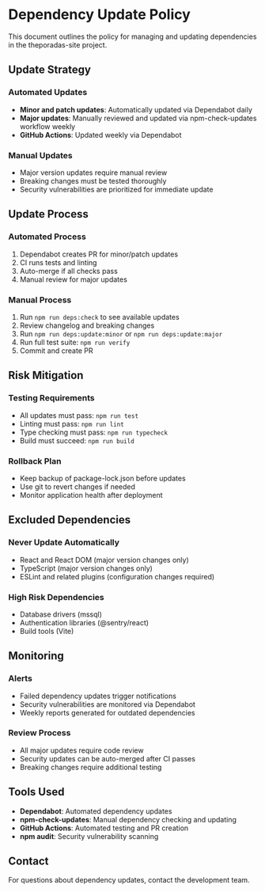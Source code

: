 # Dependency Update Policy

This document outlines the policy for managing and updating dependencies in the theporadas-site project.

## Update Strategy

### Automated Updates

- **Minor and patch updates**: Automatically updated via Dependabot daily
- **Major updates**: Manually reviewed and updated via npm-check-updates workflow weekly
- **GitHub Actions**: Updated weekly via Dependabot

### Manual Updates

- Major version updates require manual review
- Breaking changes must be tested thoroughly
- Security vulnerabilities are prioritized for immediate update

## Update Process

### Automated Process

1. Dependabot creates PR for minor/patch updates
2. CI runs tests and linting
3. Auto-merge if all checks pass
4. Manual review for major updates

### Manual Process

1. Run `npm run deps:check` to see available updates
2. Review changelog and breaking changes
3. Run `npm run deps:update:minor` or `npm run deps:update:major`
4. Run full test suite: `npm run verify`
5. Commit and create PR

## Risk Mitigation

### Testing Requirements

- All updates must pass: `npm run test`
- Linting must pass: `npm run lint`
- Type checking must pass: `npm run typecheck`
- Build must succeed: `npm run build`

### Rollback Plan

- Keep backup of package-lock.json before updates
- Use git to revert changes if needed
- Monitor application health after deployment

## Excluded Dependencies

### Never Update Automatically

- React and React DOM (major version changes only)
- TypeScript (major version changes only)
- ESLint and related plugins (configuration changes required)

### High Risk Dependencies

- Database drivers (mssql)
- Authentication libraries (@sentry/react)
- Build tools (Vite)

## Monitoring

### Alerts

- Failed dependency updates trigger notifications
- Security vulnerabilities are monitored via Dependabot
- Weekly reports generated for outdated dependencies

### Review Process

- All major updates require code review
- Security updates can be auto-merged after CI passes
- Breaking changes require additional testing

## Tools Used

- **Dependabot**: Automated dependency updates
- **npm-check-updates**: Manual dependency checking and updating
- **GitHub Actions**: Automated testing and PR creation
- **npm audit**: Security vulnerability scanning

## Contact

For questions about dependency updates, contact the development team.
